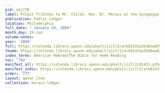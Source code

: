 ```yaml
---
pid: obj778
label: Pulpit Tributes to Mr. Childs. Rev. Dr. Morais at the Synagogue Mikve Israel.
publication: Public Ledger
location: Philadelphia
full_date: " January 29, 1894"
month_day: 29-Jan
volume-notes:
year: '1894'
full: https://colenda.library.upenn.edu/phalt/iiif/2/ark81431p35d8nw83%2FSHA256E-s7430461--cdb644093bdf0600265b53390522e863172806d0ecfb784043598cd9131dfd08.jpeg/full/3500,/0/default.jpg
thumb: https://colenda.library.upenn.edu/phalt/iiif/2/ark81431p35d8nw83%2FSHA256E-s7430461--cdb644093bdf0600265b53390522e863172806d0ecfb784043598cd9131dfd08.jpeg/full/!200,200/0/default.jpg
index_terms: American Hebrew|The Bible for Home Reading
toc: '792'
manifest_all: https://colenda.library.upenn.edu/phalt/iiif/2/81431-p35d8nw83/manifest
manifest_indiv: https://colenda.library.upenn.edu/phalt/iiif/2/ark81431p35d8nw83%2FSHA256E-s7430461--cdb644093bdf0600265b53390522e863172806d0ecfb784043598cd9131dfd08.jpeg
order: '777'
layout: qatar_item
collection: morais-ledger
---
```

